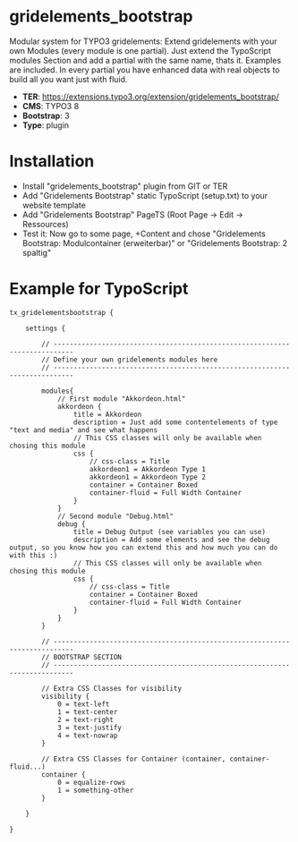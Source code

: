# gridelements_bootstrap

Modular system for TYPO3 gridelements: Extend gridelements with your own Modules (every module is one partial). Just extend the TypoScript modules Section and add a partial with the same name, thats it. Examples are included. In every partial you have enhanced data with real objects to build all you want just with fluid.

* **TER**: https://extensions.typo3.org/extension/gridelements_bootstrap/
* **CMS**: TYPO3 8
* **Bootstrap**: 3
* **Type**: plugin

# Installation

* Install "gridelements_bootstrap" plugin from GIT or TER
* Add "Gridelements Bootstrap" static TypoScript (setup.txt) to your website template
* Add "Gridelements Bootstrap" PageTS (Root Page -> Edit -> Ressources)
* Test it: Now go to some page, +Content and chose "Gridelements Bootstrap: Modulcontainer (erweiterbar)" or "Gridelements Bootstrap: 2 spaltig"

# Example for TypoScript

```
tx_gridelementsbootstrap {

    settings {

        // ---------------------------------------------------------------------------
        // Define your own gridelements modules here
        // ---------------------------------------------------------------------------

        modules{
            // First module "Akkordeon.html"
            akkordeon {
                title = Akkordeon
                description = Just add some contentelements of type "text and media" and see what happens
                // This CSS classes will only be available when chosing this module
                css {
                    // css-class = Title
                    akkordeon1 = Akkordeon Type 1
                    akkordeon1 = Akkordeon Type 2
                    container = Container Boxed
                    container-fluid = Full Width Container
                }
            }
            // Second module "Debug.html"
            debug {
                title = Debug Output (see variables you can use)
                description = Add some elements and see the debug output, so you know how you can extend this and how much you can do with this :)
                // This CSS classes will only be available when chosing this module
                css {
                    // css-class = Title
                    container = Container Boxed
                    container-fluid = Full Width Container
                }
            }
        }

        // ---------------------------------------------------------------------------
        // BOOTSTRAP SECTION
        // ---------------------------------------------------------------------------

        // Extra CSS Classes for visibility
        visibility {
            0 = text-left
            1 = text-center
            2 = text-right
            3 = text-justify
            4 = text-nowrap
        }

        // Extra CSS Classes for Container (container, container-fluid...)
        container {
            0 = equalize-rows
            1 = something-other
        }

    }

}
```